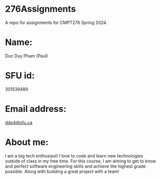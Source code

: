 # 276Assignments

A repo for assignments for CMPT276 Spring 2024.

# Name:

Duc Duy Pham (Paul)

# SFU id:

301539489

# Email address:

ddp4@sfu.ca

# About me:

I am a big tech enthusiast! I love to code and learn new technologies outside of class in my free time. For this course, I am aiming to get to know and perfect software engineering skills and achieve the highest grade possible. Along with building a great project with a team!

